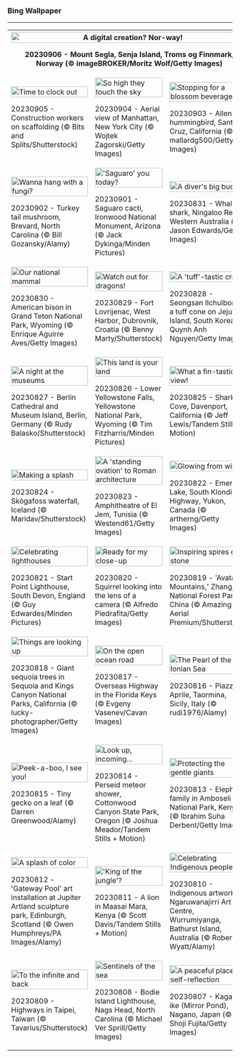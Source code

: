 <h3>
 Bing Wallpaper
</h3>
<hr/>
<table>
<tr>
<th colspan="3">
<img alt="A digital creation? Nor-way!" src="https://www.bing.com/th?id=OHR.MountSegla_EN-US3570750349_UHD.jpg&amp;rf=LaDigue_UHD.jpg&amp;pid=hp&amp;w=3840&amp;h=2160&amp;rs=1&amp;c=4" width="100%"/><p>20230906 - Mount Segla, Senja Island, Troms og Finnmark, Norway (© imageBROKER/Moritz Wolf/Getty Images)</p></th>
</tr>
<tr>
<td><img alt="Time to clock out" src="https://www.bing.com/th?id=OHR.LaborDayWorkers_EN-US3448430770_UHD.jpg&amp;rf=LaDigue_UHD.jpg&amp;pid=hp&amp;w=3840&amp;h=2160&amp;rs=1&amp;c=4" width="100%"/><p>20230905 - Construction workers on scaffolding (© Bits and Splits/Shutterstock)</p></td>
<td><img alt="So high they touch the sky" src="https://www.bing.com/th?id=OHR.ManhattanAerial_EN-US3290111355_UHD.jpg&amp;rf=LaDigue_UHD.jpg&amp;pid=hp&amp;w=3840&amp;h=2160&amp;rs=1&amp;c=4" width="100%"/><p>20230904 - Aerial view of Manhattan, New York City (© Wojtek Zagorski/Getty Images)</p></td>
<td><img alt="Stopping for a blossom beverage" src="https://www.bing.com/th?id=OHR.TinyHummer_EN-US3171586787_UHD.jpg&amp;rf=LaDigue_UHD.jpg&amp;pid=hp&amp;w=3840&amp;h=2160&amp;rs=1&amp;c=4" width="100%"/><p>20230903 - Allen's hummingbird, Santa Cruz, California (© mallardg500/Getty Images)</p></td>
</tr>
<tr>
<td><img alt="Wanna hang with a fungi?" src="https://www.bing.com/th?id=OHR.TurkeyTailMush_EN-US2958542405_UHD.jpg&amp;rf=LaDigue_UHD.jpg&amp;pid=hp&amp;w=3840&amp;h=2160&amp;rs=1&amp;c=4" width="100%"/><p>20230902 - Turkey tail mushroom, Brevard, North Carolina (© Bill Gozansky/Alamy)</p></td>
<td><img alt="'Saguaro' you today?" src="https://www.bing.com/th?id=OHR.IronwoodCactus_EN-US2823371711_UHD.jpg&amp;rf=LaDigue_UHD.jpg&amp;pid=hp&amp;w=3840&amp;h=2160&amp;rs=1&amp;c=4" width="100%"/><p>20230901 - Saguaro cacti, Ironwood National Monument, Arizona (© Jack Dykinga/Minden Pictures)</p></td>
<td><img alt="A diver's big buddy" src="https://www.bing.com/th?id=OHR.NingalooShark_EN-US2673625094_UHD.jpg&amp;rf=LaDigue_UHD.jpg&amp;pid=hp&amp;w=3840&amp;h=2160&amp;rs=1&amp;c=4" width="100%"/><p>20230831 - Whale shark, Ningaloo Reef, Western Australia (© Jason Edwards/Getty Images)</p></td>
</tr>
<tr>
<td><img alt="Our national mammal" src="https://www.bing.com/th?id=OHR.TetonBison_EN-US5358590688_UHD.jpg&amp;rf=LaDigue_UHD.jpg&amp;pid=hp&amp;w=3840&amp;h=2160&amp;rs=1&amp;c=4" width="100%"/><p>20230830 - American bison in Grand Teton National Park, Wyoming (© Enrique Aguirre Aves/Getty Images)</p></td>
<td><img alt="Watch out for dragons!" src="https://www.bing.com/th?id=OHR.DubrovnikHarbor_EN-US2498064362_UHD.jpg&amp;rf=LaDigue_UHD.jpg&amp;pid=hp&amp;w=3840&amp;h=2160&amp;rs=1&amp;c=4" width="100%"/><p>20230829 - Fort Lovrijenac, West Harbor, Dubrovnik, Croatia (© Benny Marty/Shutterstock)</p></td>
<td><img alt="A 'tuff'-tastic crater" src="https://www.bing.com/th?id=OHR.JejuIsland_EN-US2402698261_UHD.jpg&amp;rf=LaDigue_UHD.jpg&amp;pid=hp&amp;w=3840&amp;h=2160&amp;rs=1&amp;c=4" width="100%"/><p>20230828 - Seongsan Ilchulbong, a tuff cone on Jeju Island, South Korea (© Quynh Anh Nguyen/Getty Images)</p></td>
</tr>
<tr>
<td><img alt="A night at the museums" src="https://www.bing.com/th?id=OHR.MuseumIsland_EN-US2197808554_UHD.jpg&amp;rf=LaDigue_UHD.jpg&amp;pid=hp&amp;w=3840&amp;h=2160&amp;rs=1&amp;c=4" width="100%"/><p>20230827 - Berlin Cathedral and Museum Island, Berlin, Germany (© Rudy Balasko/Shutterstock)</p></td>
<td><img alt="This land is your land" src="https://www.bing.com/th?id=OHR.YellowstoneFalls_EN-US1964232839_UHD.jpg&amp;rf=LaDigue_UHD.jpg&amp;pid=hp&amp;w=3840&amp;h=2160&amp;rs=1&amp;c=4" width="100%"/><p>20230826 - Lower Yellowstone Falls, Yellowstone National Park, Wyoming (© Tim Fitzharris/Minden Pictures)</p></td>
<td><img alt="What a fin-tastic view!" src="https://www.bing.com/th?id=OHR.SharkFinCove_EN-US1070740515_UHD.jpg&amp;rf=LaDigue_UHD.jpg&amp;pid=hp&amp;w=3840&amp;h=2160&amp;rs=1&amp;c=4" width="100%"/><p>20230825 - Shark Fin Cove, Davenport, California (© Jeff Lewis/Tandem Stills + Motion)</p></td>
</tr>
<tr><td><img alt="Making a splash" src="https://www.bing.com/th?id=OHR.SkogafossWaterfall_EN-US0919190171_UHD.jpg&amp;rf=LaDigue_UHD.jpg&amp;pid=hp&amp;w=3840&amp;h=2160&amp;rs=1&amp;c=4" width="100%"/><p>20230824 - Skógafoss waterfall, Iceland (© Maridav/Shutterstock)</p></td><td><img alt="A 'standing ovation' to Roman architecture" src="https://www.bing.com/th?id=OHR.TunisiaAmphitheatre_EN-US0644159608_UHD.jpg&amp;rf=LaDigue_UHD.jpg&amp;pid=hp&amp;w=3840&amp;h=2160&amp;rs=1&amp;c=4" width="100%"/><p>20230823 - Amphitheatre of El Jem, Tunisia (© Westend61/Getty Images)</p></td><td><img alt="Glowing from within" src="https://www.bing.com/th?id=OHR.EmeraldLakeYukon_EN-US0522450551_UHD.jpg&amp;rf=LaDigue_UHD.jpg&amp;pid=hp&amp;w=3840&amp;h=2160&amp;rs=1&amp;c=4" width="100%"/><p>20230822 - Emerald Lake, South Klondike Highway, Yukon, Canada (© artherng/Getty Images)</p></td></tr><tr><td><img alt="Celebrating lighthouses" src="https://www.bing.com/th?id=OHR.StartPointLight_EN-US0323042936_UHD.jpg&amp;rf=LaDigue_UHD.jpg&amp;pid=hp&amp;w=3840&amp;h=2160&amp;rs=1&amp;c=4" width="100%"/><p>20230821 - Start Point Lighthouse, South Devon, England (© Guy Edwardes/Minden Pictures)</p></td><td><img alt="Ready for my close-up" src="https://www.bing.com/th?id=OHR.CameraSquirrel_EN-US0174540169_UHD.jpg&amp;rf=LaDigue_UHD.jpg&amp;pid=hp&amp;w=3840&amp;h=2160&amp;rs=1&amp;c=4" width="100%"/><p>20230820 - Squirrel looking into the lens of a camera (© Alfredo Piedrafita/Getty Images)</p></td><td><img alt="Inspiring spires of stone" src="https://www.bing.com/th?id=OHR.AvatarMountain_EN-US0084042494_UHD.jpg&amp;rf=LaDigue_UHD.jpg&amp;pid=hp&amp;w=3840&amp;h=2160&amp;rs=1&amp;c=4" width="100%"/><p>20230819 - 'Avatar Mountains,' Zhangjiajie National Forest Park, China (© Amazing Aerial Premium/Shutterstock)</p></td></tr><tr><td><img alt="Things are looking up" src="https://www.bing.com/th?id=OHR.SequoiaSunlight_EN-US6214316930_UHD.jpg&amp;rf=LaDigue_UHD.jpg&amp;pid=hp&amp;w=3840&amp;h=2160&amp;rs=1&amp;c=4" width="100%"/><p>20230818 - Giant sequoia trees in Sequoia and Kings Canyon National Parks, California (© lucky-photographer/Getty Images)</p></td><td><img alt="On the open ocean road" src="https://www.bing.com/th?id=OHR.KeyWestBridge_EN-US9752501933_UHD.jpg&amp;rf=LaDigue_UHD.jpg&amp;pid=hp&amp;w=3840&amp;h=2160&amp;rs=1&amp;c=4" width="100%"/><p>20230817 - Overseas Highway in the Florida Keys (© Evgeny Vasenev/Cavan Images)</p></td><td><img alt="The Pearl of the Ionian Sea" src="https://www.bing.com/th?id=OHR.TaorminaSquare_EN-US9553838481_UHD.jpg&amp;rf=LaDigue_UHD.jpg&amp;pid=hp&amp;w=3840&amp;h=2160&amp;rs=1&amp;c=4" width="100%"/><p>20230816 - Piazza IX Aprile, Taormina, Sicily, Italy (© rudi1976/Alamy)</p></td></tr><tr><td><img alt="Peek-a-boo, I see you!" src="https://www.bing.com/th?id=OHR.GeckoLeaf_EN-US4138920498_UHD.jpg&amp;rf=LaDigue_UHD.jpg&amp;pid=hp&amp;w=3840&amp;h=2160&amp;rs=1&amp;c=4" width="100%"/><p>20230815 - Tiny gecko on a leaf (© Darren Greenwood/Alamy)</p></td><td><img alt="Look up, incoming…" src="https://www.bing.com/th?id=OHR.PerseidsOregon_EN-US9307597393_UHD.jpg&amp;rf=LaDigue_UHD.jpg&amp;pid=hp&amp;w=3840&amp;h=2160&amp;rs=1&amp;c=4" width="100%"/><p>20230814 - Perseid meteor shower, Cottonwood Canyon State Park, Oregon (© Joshua Meador/Tandem Stills + Motion)</p></td><td><img alt="Protecting the gentle giants" src="https://www.bing.com/th?id=OHR.ThreeElephants_EN-US3930300492_UHD.jpg&amp;rf=LaDigue_UHD.jpg&amp;pid=hp&amp;w=3840&amp;h=2160&amp;rs=1&amp;c=4" width="100%"/><p>20230813 - Elephant family in Amboseli National Park, Kenya (© Ibrahim Suha Derbent/Getty Images)</p></td></tr><tr><td><img alt="A splash of color" src="https://www.bing.com/th?id=OHR.JupiterArtland_EN-US8317170258_UHD.jpg&amp;rf=LaDigue_UHD.jpg&amp;pid=hp&amp;w=3840&amp;h=2160&amp;rs=1&amp;c=4" width="100%"/><p>20230812 - 'Gateway Pool' art installation at Jupiter Artland sculpture park, Edinburgh, Scotland (© Owen Humphreys/PA Images/Alamy)</p></td><td><img alt="'King of the jungle'?" src="https://www.bing.com/th?id=OHR.WorldLionDay_EN-US3311213683_UHD.jpg&amp;rf=LaDigue_UHD.jpg&amp;pid=hp&amp;w=3840&amp;h=2160&amp;rs=1&amp;c=4" width="100%"/><p>20230811 - A lion in Maasai Mara, Kenya (© Scott Davis/Tandem Stills + Motion)</p></td><td><img alt="Celebrating Indigenous peoples" src="https://www.bing.com/th?id=OHR.BathurstArt_EN-US3084378813_UHD.jpg&amp;rf=LaDigue_UHD.jpg&amp;pid=hp&amp;w=3840&amp;h=2160&amp;rs=1&amp;c=4" width="100%"/><p>20230810 - Indigenous artwork, Ngaruwanajirri Art Centre, Wurrumiyanga, Bathurst Island, Australia (© Robert Wyatt/Alamy)</p></td></tr><tr><td><img alt="To the infinite and back" src="https://www.bing.com/th?id=OHR.InfinityTaipei_EN-US3008697284_UHD.jpg&amp;rf=LaDigue_UHD.jpg&amp;pid=hp&amp;w=3840&amp;h=2160&amp;rs=1&amp;c=4" width="100%"/><p>20230809 - Highways in Taipei, Taiwan (© Tavarius/Shutterstock)</p></td><td><img alt="Sentinels of the sea" src="https://www.bing.com/th?id=OHR.BodieNC_EN-US2693689463_UHD.jpg&amp;rf=LaDigue_UHD.jpg&amp;pid=hp&amp;w=3840&amp;h=2160&amp;rs=1&amp;c=4" width="100%"/><p>20230808 - Bodie Island Lighthouse, Nags Head, North Carolina (© Michael Ver Sprill/Getty Images)</p></td><td><img alt="A peaceful place for self-reflection" src="https://www.bing.com/th?id=OHR.NaganoPond_EN-US2600828175_UHD.jpg&amp;rf=LaDigue_UHD.jpg&amp;pid=hp&amp;w=3840&amp;h=2160&amp;rs=1&amp;c=4" width="100%"/><p>20230807 - Kagami-ike (Mirror Pond), Nagano, Japan (© Shoji Fujita/Getty Images)</p></td></tr></table>
